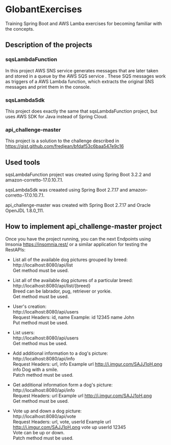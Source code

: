# GlobantExercises
Training Spring Boot and AWS Lamba exercises for becoming familiar with the concepts.

## Description of the projects

### sqsLambdaFunction
In this project AWS SNS service generates messages that are later taken and stored in a queue by the AWS SQS service . These SQS messages work as triggers of a AWS Lambda function, which extracts the original SNS messages and print them in the console.

### sqsLambdaSdk
This project does exactly the same that sqsLambdaFunction project, but uses AWS SDK for Java instead of Spring Cloud.

### api_challenge-master
This project is a solution to the challenge described in https://gist.github.com/fredjean/bfdaf53c6baa547e9c16

## Used tools
sqsLambdaFunction project was created using Spring Boot 3.2.2 and amazon-corretto-17.0.10.7.1.

sqsLambdaSdk was creaated using Spring Boot 2.7.17 and amazon-corretto-17.0.10.7.1. 

api_challenge-master was created with Spring Boot 2.7.17 and Oracle OpenJDL 1.8.0_111.

## How to implement api_challenge-master project
Once you have the project running, you can the next Endpoints using Imsonia https://insomnia.rest/ or a similar application for testing the RestAPIs:

- List all of the available dog pictures grouped by breed:  
  http://localhost:8080/api/list  
  Get method must be used.
  
- List all of the available dog pictures of a particular breed:  
  http://localhost:8080/api/list/{breed}  
  Breed can be labrador, pug, retriever or yorkie.  
  Get method must be used.

- User's creation:  
  http://localhost:8080/api/users  
  Request Headers: id, name   Example: id  12345  name John  
  Put method must be used.

- List users:  
  http://localhost:8080/api/users  
  Get method mus be used.
    
- Add additional information to a dog's picture:  
  http://localhost:8080/api/info  
  Request Headers: url, info    Example url http://i.imgur.com/SAJJ1oH.png info Dog with a smile.  
  Patch method must be used.

- Get additional information form a dog's picture:  
  http://localhost:8080/api/info  
  Request Headers: url    Example url http://i.imgur.com/SAJJ1oH.png  
  Get method must be used.

- Vote up and down a dog picture:  
  http://localhost:8080/api/vote  
  Request Headers: url, vote, userId    Example url http://i.imgur.com/SAJJ1oH.png vote up userId 12345  
  Vote can be up or down.  
  Patch method must be used.  
